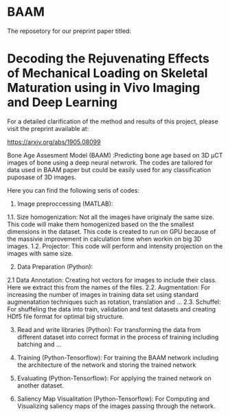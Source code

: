 # BAAM

The reposetory for our preprint paper titled: 
# Decoding the Rejuvenating Effects of Mechanical Loading on Skeletal Maturation using in Vivo Imaging and Deep Learning

For a detailed clarification of the method and results of this project, please visit the preprint available at:

https://arxiv.org/abs/1905.08099

Bone Age Assesment Model (BAAM) :Predicting bone age based on 3D µCT images of bone using a deep neural netwrork. 
The codes are tailored for data used in BAAM paper but could be easily used for any classification puposase of 3D images.

Here you can find the following seris of codes:
1. Image preproccessing (MATLAB):

1.1. Size homogenization: Not all the images have originaly the same size. This code will make them homogenized based on the the smallest dimensions in the dataset. This code is created to run on GPU because of the massivie improvement in calculation time when workin on big 3D images.
1.2. Projector: This code will perform and intensity projection on the images with same size.

2. Data Preparation (Python):

2.1  Data Annotation: Creating hot vectors for images to include their class. Here we extract this from the names of the files.
2.2. Augmentation: For increasing the number of images in training data set using standard augmenatation techniques such as rotation, translation and ...
2.3. Schuffel: For shuffeling the data into train, validation and test datasets and creating HDf5 file format for optimal big structure.
  
3. Read and write libraries (Python): For transforming the data from different dataset into correct format in the process of training including batching and ...
   
4. Training (Python-Tensorflow): For training the BAAM network including the architecture of the network and storing the trained network

5. Evaluating (Python-Tensorflow): For applying the trained network on another dataset.

6. Saliency Map Visualitation (Python-Tensorflow): For Computing and Visualizing saliency maps of the images passing through the network.

